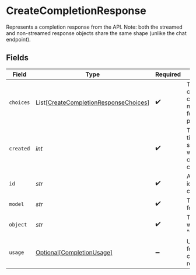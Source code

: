 # CreateCompletionResponse

Represents a completion response from the API. Note: both the streamed and non-streamed response objects share the same shape (unlike the chat endpoint).



## Fields

| Field                                                                                           | Type                                                                                            | Required                                                                                        | Description                                                                                     |
| ----------------------------------------------------------------------------------------------- | ----------------------------------------------------------------------------------------------- | ----------------------------------------------------------------------------------------------- | ----------------------------------------------------------------------------------------------- |
| `choices`                                                                                       | List[[CreateCompletionResponseChoices](../../models/shared/createcompletionresponsechoices.md)] | :heavy_check_mark:                                                                              | The list of completion choices the model generated for the input prompt.                        |
| `created`                                                                                       | *int*                                                                                           | :heavy_check_mark:                                                                              | The Unix timestamp (in seconds) of when the completion was created.                             |
| `id`                                                                                            | *str*                                                                                           | :heavy_check_mark:                                                                              | A unique identifier for the completion.                                                         |
| `model`                                                                                         | *str*                                                                                           | :heavy_check_mark:                                                                              | The model used for completion.                                                                  |
| `object`                                                                                        | *str*                                                                                           | :heavy_check_mark:                                                                              | The object type, which is always "text_completion"                                              |
| `usage`                                                                                         | [Optional[CompletionUsage]](../../models/shared/completionusage.md)                             | :heavy_minus_sign:                                                                              | Usage statistics for the completion request.                                                    |